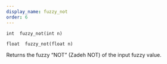 ```yaml
---
display_name: fuzzy_not
order: 6
---
```

`int  fuzzy_not(int n)`

`float  fuzzy_not(float n)`

Returns the fuzzy “NOT” (Zadeh NOT) of the input fuzzy value.
